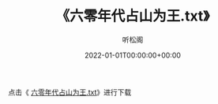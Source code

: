 ﻿---
title:  《六零年代占山为王.txt》
date:   2022-01-01T00:00:00+00:00
author: 听松阁
layout: post
permalink: /六零年代占山为王/
categories: 小说
tags: [小说]
---

点击《 [六零年代占山为王.txt](http://img.660000.xyz/bookstukust/book/bntxt/10/六零年代占山为王.txt)》进行下载